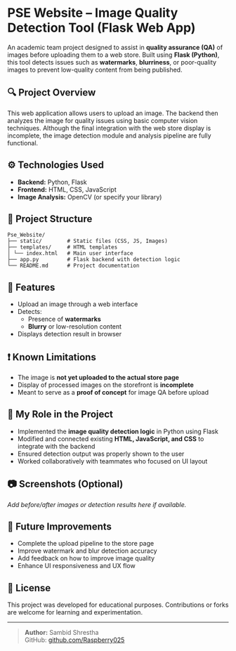 # PSE Website – Image Quality Detection Tool (Flask Web App)

An academic team project designed to assist in **quality assurance (QA)** of images before uploading them to a web store. Built using **Flask (Python)**, this tool detects issues such as **watermarks**, **blurriness**, or poor-quality images to prevent low-quality content from being published.

## 🔍 Project Overview

This web application allows users to upload an image. The backend then analyzes the image for quality issues using basic computer vision techniques. Although the final integration with the web store display is incomplete, the image detection module and analysis pipeline are fully functional.

## ⚙️ Technologies Used

- **Backend:** Python, Flask  
- **Frontend:** HTML, CSS, JavaScript  
- **Image Analysis:** OpenCV (or specify your library)

## 📁 Project Structure
```
Pse_Website/
├── static/        # Static files (CSS, JS, Images)
├── templates/     # HTML templates
│ └── index.html   # Main user interface
├── app.py         # Flask backend with detection logic
└── README.md      # Project documentation
```


## 🚀 Features

- Upload an image through a web interface  
- Detects:
  - Presence of **watermarks**
  - **Blurry** or low-resolution content
- Displays detection result in browser

## ❗ Known Limitations

- The image is **not yet uploaded to the actual store page**  
- Display of processed images on the storefront is **incomplete**  
- Meant to serve as a **proof of concept** for image QA before upload

## 🧠 My Role in the Project

- Implemented the **image quality detection logic** in Python using Flask  
- Modified and connected existing **HTML, JavaScript, and CSS** to integrate with the backend  
- Ensured detection output was properly shown to the user  
- Worked collaboratively with teammates who focused on UI layout

## 📷 Screenshots (Optional)

*Add before/after images or detection results here if available.*

## 🔧 Future Improvements

- Complete the upload pipeline to the store page  
- Improve watermark and blur detection accuracy  
- Add feedback on how to improve image quality  
- Enhance UI responsiveness and UX flow

## 📜 License

This project was developed for educational purposes. Contributions or forks are welcome for learning and experimentation.

---

> **Author:** Sambid Shrestha  
> GitHub: [github.com/Raspberry025](https://github.com/Raspberry025)

